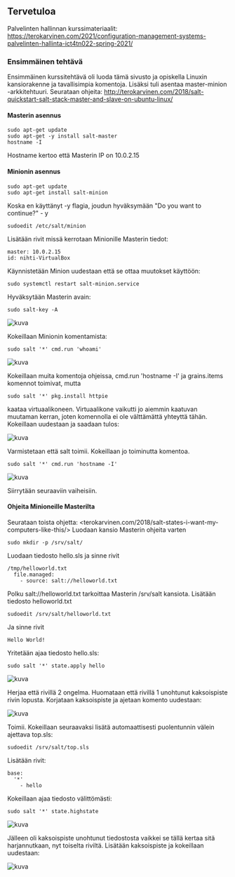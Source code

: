 ## Tervetuloa

Palvelinten hallinnan kurssimateriaalit: <https://terokarvinen.com/2021/configuration-management-systems-palvelinten-hallinta-ict4tn022-spring-2021/>

### Ensimmäinen tehtävä

Ensimmäinen kurssitehtävä oli luoda tämä sivusto ja opiskella Linuxin kansiorakenne ja tavallisimpia komentoja. Lisäksi tuli asentaa master-minion -arkkitehtuuri. Seurataan ohjeita: <http://terokarvinen.com/2018/salt-quickstart-salt-stack-master-and-slave-on-ubuntu-linux/>

#### Masterin asennus
    sudo apt-get update
    sudo apt-get -y install salt-master
    hostname -I 
Hostname kertoo että Masterin IP on 10.0.2.15

#### Minionin asennus
    sudo apt-get update
    sudo apt-get install salt-minion
Koska en käyttänyt -y flagia, joudun hyväksymään "Do you want to continue?" - y
    
    sudoedit /etc/salt/minion

Lisätään rivit missä kerrotaan Minionille Masterin tiedot:
    
    master: 10.0.2.15
    id: nihti-VirtualBox

Käynnistetään Minion uudestaan että se ottaa muutokset käyttöön:

    sudo systemctl restart salt-minion.service

Hyväksytään Masterin avain:

    sudo salt-key -A

![kuva](https://user-images.githubusercontent.com/22195470/114585605-7d82a300-9c8c-11eb-860b-56eabd6db6a5.png)

Kokeillaan Minionin komentamista:

    sudo salt '*' cmd.run 'whoami'

![kuva](https://user-images.githubusercontent.com/22195470/114585855-be7ab780-9c8c-11eb-8cab-4a8e1f068b33.png)

Kokeillaan muita komentoja ohjeissa, cmd.run 'hostname -I' ja grains.items komennot toimivat, mutta 

    sudo salt '*' pkg.install httpie
kaataa virtuaalikoneen. Virtuaalikone vaikutti jo aiemmin kaatuvan muutaman kerran, joten komennolla ei ole välttämättä yhteyttä tähän. Kokeillaan uudestaan ja saadaan tulos:

![kuva](https://user-images.githubusercontent.com/22195470/114587541-7197e080-9c8e-11eb-9013-26b26a01b1c5.png)

Varmistetaan että salt toimii. Kokeillaan jo toiminutta komentoa.

    sudo salt '*' cmd.run 'hostname -I' 
    
![kuva](https://user-images.githubusercontent.com/22195470/114588283-2d591000-9c8f-11eb-97f8-ba8daa98b58b.png)

Siirrytään seuraaviin vaiheisiin.

#### Ohjeita Minioneille Masterilta

Seurataan toista ohjetta: <terokarvinen.com/2018/salt-states-i-want-my-computers-like-this/>
Luodaan kansio Masterin ohjeita varten

    sudo mkdir -p /srv/salt/

Luodaan tiedosto hello.sls ja sinne rivit

    /tmp/helloworld.txt
      file.managed:
        - source: salt://helloworld.txt

Polku salt://helloworld.txt tarkoittaa Masterin /srv/salt kansiota. 
Lisätään tiedosto helloworld.txt

    sudoedit /srv/salt/helloworld.txt
Ja sinne rivit

    Hello World!

Yritetään ajaa tiedosto hello.sls:

    sudo salt '*' state.apply hello
    
![kuva](https://user-images.githubusercontent.com/22195470/114594451-ef131f00-9c95-11eb-9db2-b7d0bc9c8812.png)

Herjaa että rivillä 2 ongelma. Huomataan että rivillä 1 unohtunut kaksoispiste rivin lopusta. Korjataan kaksoispiste ja ajetaan komento uudestaan:

![kuva](https://user-images.githubusercontent.com/22195470/114594628-21248100-9c96-11eb-9703-f5b8de48889f.png)

Toimii. Kokeillaan seuraavaksi lisätä automaattisesti puolentunnin välein ajettava top.sls:

    sudoedit /srv/salt/top.sls
Lisätään rivit:
    
    base:
      '*'
        - hello

Kokeillaan ajaa tiedosto välittömästi:

    sudo salt '*' state.highstate

![kuva](https://user-images.githubusercontent.com/22195470/114594983-8aa48f80-9c96-11eb-93c8-6e9a2040b04b.png)

Jälleen oli kaksoispiste unohtunut tiedostosta vaikkei se tällä kertaa sitä harjannutkaan, nyt toiselta riviltä. Lisätään kaksoispiste ja kokeillaan uudestaan:

![kuva](https://user-images.githubusercontent.com/22195470/114596723-a01ab900-9c98-11eb-8650-564493c71f29.png)






